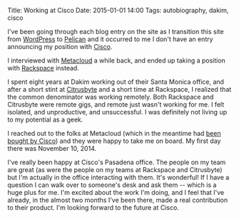 Title: Working at Cisco
Date: 2015-01-01 14:00
Tags: autobiography, dakim, cisco

I've been going through each blog entry on the site as I transition this site from [WordPress](https://wordpress.org/) to [Pelican](http://blog.getpelican.com/) and it occurred to me I don't have an entry announcing my position with [Cisco](http://www.cisco.com/).

I interviewed with [Metacloud](http://www.metacloud.com/) a while back, and ended up taking a position with [Rackspace](/2014/06/06/working-at-rackspace/) instead.

I spent eight years at Dakim working out of their Santa Monica office, and after a short stint at [Citrusbyte](/2013/10/19/working-at-citrusbyte/) and a short time at Rackspace, I realized that the common denominator was working remotely. Both Rackspace and Citrusbyte were remote gigs, and remote just wasn't working for me. I felt isolated, and unproductive, and unsuccessful. I was definitely not living up to my potential as a geek.

I reached out to the folks at Metacloud (which in the meantime had [been bought by Cisco](http://newsroom.cisco.com/press-release-content?type=webcontent&articleId=1496271)) and they were happy to take me on board. My first day there was November 10, 2014.

I've really been happy at Cisco's Pasadena office. The people on my team are great (as were the people on my teams at Rackspace and Citrusbyte) but I'm actually in the office interacting with them. It's wonderful! If I have a question I can walk over to someone's desk and ask them -- which is a huge plus for me. I'm excited about the work I'm doing, and I feel that I've already, in the almost two months I've been there, made a real contribution to their product. I'm looking forward to the future at Cisco.
